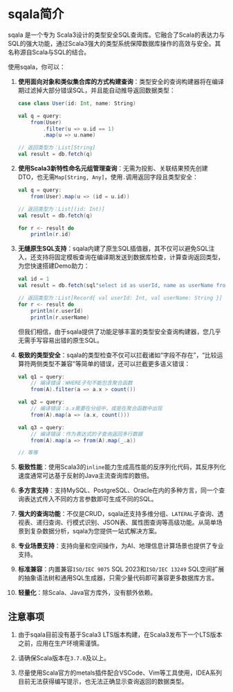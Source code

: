 # sqala简介

sqala 是一个专为 Scala3设计的类型安全SQL查询库。它融合了Scala的表达力与SQL的强大功能，通过Scala3强大的类型系统保障数据库操作的高效与安全。其名称源自Scala与SQL的结合。

使用sqala，你可以：

1. **使用面向对象和类似集合库的方式构建查询**：类型安全的查询构建器将在编译期过滤掉大部分错误SQL，并且能自动推导返回数据类型：

    ```scala
    case class User(id: Int, name: String)

    val q = query:
        from(User)
            .filter(u => u.id == 1)
            .map(u => u.name)

    // 返回类型为：List[String]
    val result = db.fetch(q)
    ```

2. **使用Scala3新特性命名元组管理查询**：无需为投影、关联结果预先创建DTO，也无需`Map[String, Any]`，使用`.`调用返回字段且类型安全：

    ```scala
    val q = query:
        from(User).map(u => (id = u.id))

    // 返回类型为：List[(id: Int)]
    val result = db.fetch(q)

    for r <- result do
        println(r.id)
    ```

3. **无缝原生SQL支持**：sqala内建了原生SQL插值器，其不仅可以避免SQL注入，还支持将固定模板查询在编译期发送到数据库检查，计算查询返回类型，为您快速搭建Demo助力：

    ```scala
    val id = 1
    val result = db.fetch(sql"select id as userId, name as userName from user where id = $id")

    // 返回类型为：List[Record{ val userId: Int, val userName: String }]
    for r <- result do
        println(r.userId)
        println(r.userName)
    ```

    但我们相信，由于sqala提供了功能足够丰富的类型安全查询构建器，您几乎无需手写容易出错的原生SQL。

4. **极致的类型安全**：sqala的类型检查不仅可以拦截诸如“字段不存在”，“比较运算符两侧类型不兼容”等简单的错误，还可以拦截更多语义错误：

    ```scala
    val q1 = query:
        // 编译错误：WHERE子句不能包含聚合函数
        from(A).filter(a => a.x > count())

    val q2 = query:
        // 编译错误：a.x需要在分组中，或是在聚合函数中出现
        from(A).map(a => (a.x, count()))

    val q3 = query:
        // 编译错误：作为表达式的子查询返回多行数据
        from(A).map(a => from(A).map(_.a))

    // 等等
    ```

5. **极致性能**：使用Scala3的`inline`能力生成高性能的反序列化代码，其反序列化速度通常可达基于反射的Java主流查询库的数倍。

6. **多方言支持**：支持MySQL、PostgreSQL、Oracle在内的多种方言，同一个查询表达式传入不同的方言参数即可生成不同的SQL。

7. **强大的查询功能**：不仅是CRUD，sqala还支持多维分组、`LATERAL`子查询、透视表、递归查询、行模式识别、JSON表、属性图查询等高级功能。从简单场景到复杂数据分析，sqala为您提供一站式解决方案。

8. **专业场景支持**：支持向量和空间操作，为AI、地理信息计算场景也提供了专业支持。

9. **标准兼容**：内置兼容`ISO/IEC 9075` SQL 2023和`ISO/IEC 13249` SQL空间扩展的抽象语法树和通用SQL生成器，只需少量代码即可兼容更多数据库方言。

10. **轻量化**：除Scala、Java官方库外，没有额外依赖。

## 注意事项

1. 由于sqala目前没有基于Scala3 LTS版本构建，在Scala3发布下一个LTS版本之前，应用在生产环境需谨慎。

2. 请确保Scala版本在`3.7.0`及以上。

3. 尽量使用Scala官方的metals插件配合VSCode、Vim等工具使用，IDEA系列目前无法获得编写提示，也无法正确显示查询返回的数据类型。